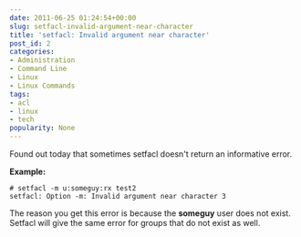 ```yaml
---
date: 2011-06-25 01:24:54+00:00
slug: setfacl-invalid-argument-near-character
title: 'setfacl: Invalid argument near character'
post_id: 2
categories:
- Administration
- Command Line
- Linux
- Linux Commands
tags:
- acl
- linux
- tech
popularity: None
---
```


Found out today that sometimes setfacl doesn't return an informative error.

**Example:**

    # setfacl -m u:someguy:rx test2  
    setfacl: Option -m: Invalid argument near character 3

The reason you get this error is because the **someguy** user does not exist. Setfacl will give the same error for groups that do not exist as well.
